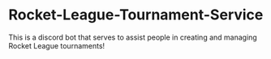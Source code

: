 # Rocket-League-Tournament-Service
This is a discord bot that serves to assist people in creating and managing Rocket League tournaments!
